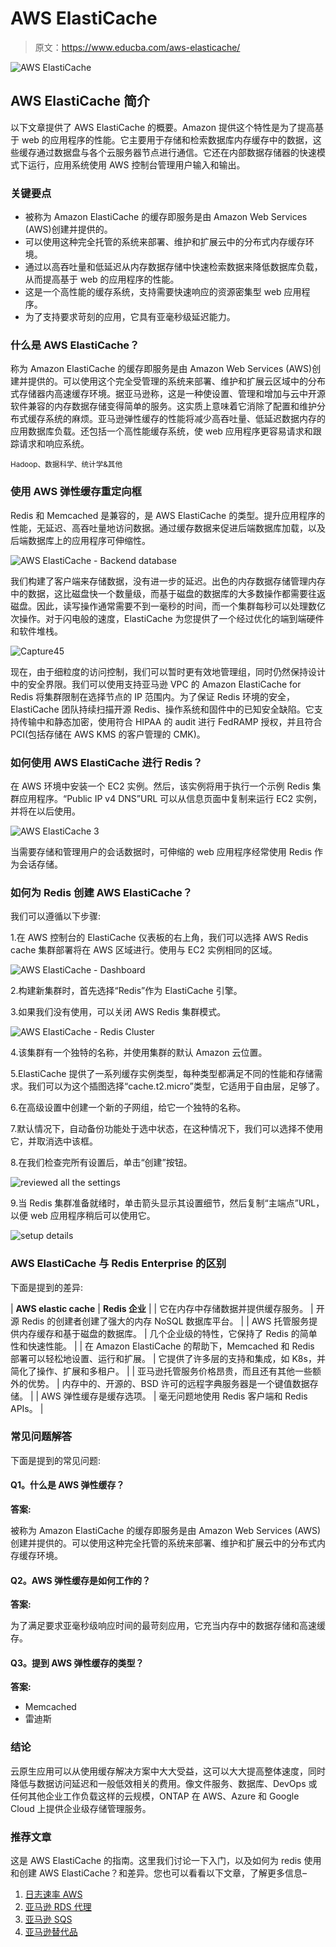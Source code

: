 # AWS ElastiCache

> 原文：<https://www.educba.com/aws-elasticache/>

![AWS ElastiCache](img/8b23eb8fbe95370d2d2aed420680d0ce.png)



## AWS ElastiCache 简介

以下文章提供了 AWS ElastiCache 的概要。Amazon 提供这个特性是为了提高基于 web 的应用程序的性能。它主要用于存储和检索数据库内存缓存中的数据，这些缓存通过数据盘与各个云服务器节点进行通信。它还在内部数据存储器的快速模式下运行，应用系统使用 AWS 控制台管理用户输入和输出。

### 关键要点

*   被称为 Amazon ElastiCache 的缓存即服务是由 Amazon Web Services (AWS)创建并提供的。
*   可以使用这种完全托管的系统来部署、维护和扩展云中的分布式内存缓存环境。
*   通过以高吞吐量和低延迟从内存数据存储中快速检索数据来降低数据库负载，从而提高基于 web 的应用程序的性能。
*   这是一个高性能的缓存系统，支持需要快速响应的资源密集型 web 应用程序。
*   为了支持要求苛刻的应用，它具有亚毫秒级延迟能力。

### 什么是 AWS ElastiCache？

称为 Amazon ElastiCache 的缓存即服务是由 Amazon Web Services (AWS)创建并提供的。可以使用这个完全受管理的系统来部署、维护和扩展云区域中的分布式存储器内高速缓存环境。据亚马逊称，这是一种使设置、管理和增加与云中开源软件兼容的内存数据存储变得简单的服务。这实质上意味着它消除了配置和维护分布式缓存系统的麻烦。亚马逊弹性缓存的性能将减少高吞吐量、低延迟数据内存的应用数据库负载。还包括一个高性能缓存系统，使 web 应用程序更容易请求和跟踪请求和响应系统。

<small>Hadoop、数据科学、统计学&其他</small>

### 使用 AWS 弹性缓存重定向框

Redis 和 Memcached 是兼容的，是 AWS ElastiCache 的类型。提升应用程序的性能，无延迟、高吞吐量地访问数据。通过缓存数据来促进后端数据库加载，以及后端数据库上的应用程序可伸缩性。

![AWS ElastiCache - Backend database](img/2dda4f18706afede47395e0ce4d2c0a8.png)



我们构建了客户端来存储数据，没有进一步的延迟。出色的内存数据存储管理内存中的数据，这比磁盘快一个数量级，而基于磁盘的数据库的大多数操作都需要往返磁盘。因此，读写操作通常需要不到一毫秒的时间，而一个集群每秒可以处理数亿次操作。对于闪电般的速度，ElastiCache 为您提供了一个经过优化的端到端硬件和软件堆栈。

![Capture45](img/3295432b48c0718ea24c1719451a65c9.png)



现在，由于细粒度的访问控制，我们可以暂时更有效地管理组，同时仍然保持设计中的安全界限。我们可以使用支持亚马逊 VPC 的 Amazon ElastiCache for Redis 将集群限制在选择节点的 IP 范围内。为了保证 Redis 环境的安全，ElastiCache 团队持续扫描开源 Redis、操作系统和固件中的已知安全缺陷。它支持传输中和静态加密，使用符合 HIPAA 的 audit 进行 FedRAMP 授权，并且符合 PCI(包括存储在 AWS KMS 的客户管理的 CMK)。

### 如何使用 AWS ElastiCache 进行 Redis？

在 AWS 环境中安装一个 EC2 实例。然后，该实例将用于执行一个示例 Redis 集群应用程序。“Public IP v4 DNS”URL 可以从信息页面中复制来运行 EC2 实例，并将在以后使用。

![AWS ElastiCache 3](img/20bcf7e6f9764d5a1b42460923820400.png)



当需要存储和管理用户的会话数据时，可伸缩的 web 应用程序经常使用 Redis 作为会话存储。

### 如何为 Redis 创建 AWS ElastiCache？

我们可以遵循以下步骤:

1.在 AWS 控制台的 ElastiCache 仪表板的右上角，我们可以选择 AWS Redis cache 集群部署将在 AWS 区域进行。使用与 EC2 实例相同的区域。

![AWS ElastiCache - Dashboard](img/7047ea08901caebda7aebbe855feaad3.png)



2.构建新集群时，首先选择“Redis”作为 ElastiCache 引擎。

3.如果我们没有使用，可以关闭 AWS Redis 集群模式。

![AWS ElastiCache - Redis Cluster](img/2ee3a69bd85c88d9fd44af43e9267c17.png)



4.该集群有一个独特的名称，并使用集群的默认 Amazon 云位置。

5.ElastiCache 提供了一系列缓存实例类型，每种类型都满足不同的性能和存储需求。我们可以为这个插图选择“cache.t2.micro”类型，它适用于自由层，足够了。

6.在高级设置中创建一个新的子网组，给它一个独特的名称。

7.默认情况下，自动备份功能处于选中状态，在这种情况下，我们可以选择不使用它，并取消选中该框。

8.在我们检查完所有设置后，单击“创建”按钮。

![reviewed all the settings](img/93024c8542bee3cd448e9346745813c8.png)



9.当 Redis 集群准备就绪时，单击箭头显示其设置细节，然后复制“主端点”URL，以便 web 应用程序稍后可以使用它。

![setup details](img/200a768c0c1f2e89ce85f7f17aea4aa3.png)



### AWS ElastiCache 与 Redis Enterprise 的区别

下面是提到的差异:

| ****AWS elastic cache**** | ****Redis 企业**** |
| 它在内存中存储数据并提供缓存服务。 | 开源 Redis 的创建者创建了强大的内存 NoSQL 数据库平台。 |
| AWS 托管服务提供内存缓存和基于磁盘的数据库。 | 几个企业级的特性，它保持了 Redis 的简单性和快速性能。 |
| 在 Amazon ElastiCache 的帮助下，Memcached 和 Redis 部署可以轻松地设置、运行和扩展。 | 它提供了许多层的支持和集成，如 K8s，并简化了操作、扩展和多租户。 |
| 亚马逊托管服务价格昂贵，而且还有其他一些额外的优势。 | 内存中的、开源的、BSD 许可的远程字典服务器是一个键值数据存储。 |
| AWS 弹性缓存是缓存选项。 | 毫无问题地使用 Redis 客户端和 Redis APIs。 |

### 常见问题解答

下面是提到的常见问题:

#### Q1。什么是 AWS 弹性缓存？

**答案:**

被称为 Amazon ElastiCache 的缓存即服务是由 Amazon Web Services (AWS)创建并提供的。可以使用这种完全托管的系统来部署、维护和扩展云中的分布式内存缓存环境。

#### Q2。AWS 弹性缓存是如何工作的？

**答案:**

为了满足要求亚毫秒级响应时间的最苛刻应用，它充当内存中的数据存储和高速缓存。

#### Q3。提到 AWS 弹性缓存的类型？

**答案:**

*   Memcached
*   雷迪斯

### 结论

云原生应用可以从使用缓存解决方案中大大受益，这可以大大提高整体速度，同时降低与数据访问延迟和一般低效相关的费用。像文件服务、数据库、DevOps 或任何其他企业工作负载这样的云规模，ONTAP 在 AWS、Azure 和 Google Cloud 上提供企业级存储管理服务。

### 推荐文章

这是 AWS ElastiCache 的指南。这里我们讨论一下入门，以及如何为 redis 使用和创建 AWS ElastiCache？和差异。您也可以看看以下文章，了解更多信息–

1.  [日志速率 AWS](https://www.educba.com/logstash-aws/)
2.  [亚马逊 RDS 代理](https://www.educba.com/amazon-rds-proxy/)
3.  [亚马逊 SQS](https://www.educba.com/amazon-sqs/)
4.  [亚马逊替代品](https://www.educba.com/amazon-alternatives/)





